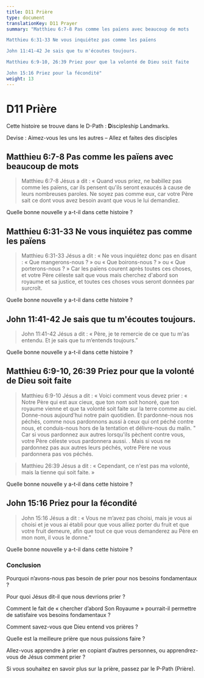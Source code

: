 ```yaml
---
title: D11 Prière
type: document
translationKey: D11 Prayer
summary: "Matthieu 6:7-8 Pas comme les païens avec beaucoup de mots	

Matthieu 6:31-33 Ne vous inquiétez pas comme les païens	

John 11:41-42 Je sais que tu m'écoutes toujours.	

Matthieu 6:9-10, 26:39 Priez pour que la volonté de Dieu soit faite	

John 15:16 Priez pour la fécondité"
weight: 13
---
```

# D11 Prière

Cette histoire se trouve dans le D-Path : **D**iscipleship Landmarks.

Devise : Aimez-vous les uns les autres – Allez et faites des disciples

## Matthieu 6:7-8 Pas comme les païens avec beaucoup de mots

>   Matthieu 6:7-8 Jésus a dit : « Quand vous priez, ne babillez pas comme les païens, car ils pensent qu'ils seront exaucés à cause de leurs nombreuses paroles. Ne soyez pas comme eux, car votre Père sait ce dont vous avez besoin avant que vous le lui demandiez.

Quelle bonne nouvelle y a-t-il dans cette histoire ?

## Matthieu 6:31-33 Ne vous inquiétez pas comme les païens

>   Matthieu 6:31-33 Jésus a dit : « Ne vous inquiétez donc pas en disant : « Que mangerons-nous ? » ou « Que boirons-nous ? » ou « Que porterons-nous ? » Car les païens courent après toutes ces choses, et votre Père céleste sait que vous mais cherchez d'abord son royaume et sa justice, et toutes ces choses vous seront données par surcroît.

Quelle bonne nouvelle y a-t-il dans cette histoire ?

## John 11:41-42 Je sais que tu m'écoutes toujours.

>   John 11:41-42 Jésus a dit : « Père, je te remercie de ce que tu m'as entendu. Et je sais que tu m’entends toujours.”

Quelle bonne nouvelle y a-t-il dans cette histoire ?

## Matthieu 6:9-10, 26:39 Priez pour que la volonté de Dieu soit faite

>   Matthieu 6:9-10 Jésus a dit : « Voici comment vous devez prier : « Notre Père qui est aux cieux, que ton nom soit honoré, que ton royaume vienne et que ta volonté soit faite sur la terre comme au ciel. Donne-nous aujourd'hui notre pain quotidien. Et pardonne-nous nos péchés, comme nous pardonnons aussi à ceux qui ont péché contre nous, et conduis-nous hors de la tentation et délivre-nous du malin. " Car si vous pardonnez aux autres lorsqu'ils pèchent contre vous, votre Père céleste vous pardonnera aussi. . Mais si vous ne pardonnez pas aux autres leurs péchés, votre Père ne vous pardonnera pas vos péchés.

>   Matthieu 26:39 Jésus a dit : « Cependant, ce n'est pas ma volonté, mais la tienne qui soit faite. »

Quelle bonne nouvelle y a-t-il dans cette histoire ?

## John 15:16 Priez pour la fécondité

>   John 15:16 Jésus a dit : « Vous ne m’avez pas choisi, mais je vous ai choisi et je vous ai établi pour que vous alliez porter du fruit et que votre fruit demeure, afin que tout ce que vous demanderez au Père en mon nom, il vous le donne.”

Quelle bonne nouvelle y a-t-il dans cette histoire ?

### Conclusion

Pourquoi n’avons-nous pas besoin de prier pour nos besoins fondamentaux ?

Pour quoi Jésus dit-il que nous devrions prier ?

Comment le fait de « chercher d’abord Son Royaume » pourrait-il permettre de satisfaire vos besoins fondamentaux ?

Comment savez-vous que Dieu entend vos prières ?

Quelle est la meilleure prière que nous puissions faire ?

Allez-vous apprendre à prier en copiant d’autres personnes, ou apprendrez-vous de Jésus comment prier ?

Si vous souhaitez en savoir plus sur la prière, passez par le P-Path (Prière).

